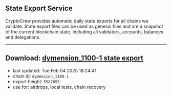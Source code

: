 ## State Export Service
CryptoCrew provides automatic daily state exports for all chains we validate. State export files can be used as genesis files and are a snapshot of the current blockchain state, including all validators, accounts, balances and delegations.

---
**Download: [dymension_1100-1 state export](https://dl-eu2.ccvalidators.com/SERVICE/dymension/dymension_1100-1_export_5587055.json)**
---

- last updated: Tue Feb 04 2025 18:24:41
- chain id: `dymension_1100-1`
- export height: `5587055`
- use for: airdrops, local tests, chain recovery
